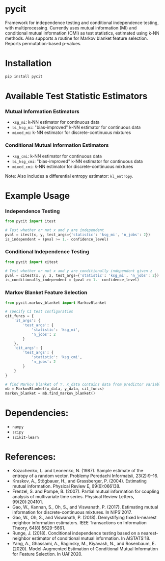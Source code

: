 # pycit
Framework for independence testing and conditional independence testing, with multiprocessing. Currently uses mutual information (MI) and conditional mutual information (CMI) as test statistics, estimated using k-NN methods. Also supports a routine for Markov blanket feature selection. Reports permutation-based p-values.

# Installation
```python
pip install pycit
```

# Available Test Statistic Estimators
### Mutual Information Estimators
* ```ksg_mi```: k-NN estimator for continuous data
* ```bi_ksg_mi```: "bias-improved" k-NN estimator for continuous data
* ```mixed_mi```: k-NN estimator for discrete-continuous mixtures

### Conditional Mutual Information Estimators
* ```ksg_cmi```: k-NN estimator for continuous data
* ```bi_ksg_cmi```: "bias-improved" k-NN estimator for continuous data
* ```mixed_cmi```: k-NN estimator for discrete-continuous mixtures

Note: Also includes a differential entropy estimator: ```kl_entropy```.

# Example Usage 

### Independence Testing
```python
from pycit import itest

# Test whether or not x and y are independent
pval = itest(x, y, test_args={'statistic': 'ksg_mi', 'n_jobs': 2})
is_independent = (pval >= 1.- confidence_level)
```

### Conditional Independence Testing
```python
from pycit import citest

# Test whether or not x and y are conditionally independent given z
pval = citest(x, y, z, test_args={'statistic': 'ksg_mi', 'n_jobs': 2})
is_conditionally_independent = (pval >= 1.- confidence_level)
```

### Markov Blanket Feature Selection
```python
from pycit.markov_blanket import MarkovBlanket

# specify CI test configuration
cit_funcs = {
    'it_args': {
        'test_args': {
            'statistic': 'ksg_mi',
            'n_jobs': 2
        }
    },
    'cit_args': {
        'test_args': {
            'statistic': 'ksg_cmi',
            'n_jobs': 2
        }
    }
}

# find Markov blanket of Y. x_data contains data from predictor variables, X_1,...,X_m
mb = MarkovBlanket(x_data, y_data, cit_funcs)
markov_blanket = mb.find_markov_blanket()
```

# Dependencies:
* ```numpy```
* ```scipy```
* ```scikit-learn```

# References:
* Kozachenko, L. and Leonenko, N. (1987). Sample estimate of the entropy of a random vector. Problemy Peredachi Informatsii, 23(2):9–16.
* Kraskov, A., Stögbauer, H., and Grassberger, P. (2004). Estimating mutual information. Physical Review E, 69(6):066138.
* Frenzel, S. and Pompe, B. (2007). Partial mutual information for coupling analysis of multivariate time series. Physical Review Letters, 99(20):204101.
* Gao, W., Kannan, S., Oh, S., and Viswanath, P. (2017). Estimating mutual information for discrete-continuous mixtures. In NIPS'2017.
* Gao, W., Oh, S., and Viswanath, P. (2018). Demystifying fixed k-nearest neighbor information estimators. IEEE Transactions on Information Theory, 64(8):5629–5661.
* Runge, J. (2018). Conditional independence testing based on a nearest-neighbor estimator of conditional mutual information. In AISTATS'18.
* Yang, A., Ghassami, A., Raginsky, M., Kiyavash, N., and Rosenbaum, E. (2020). Model-Augmented Estimation of Conditional Mutual Information for Feature Selection. In UAI'2020.
